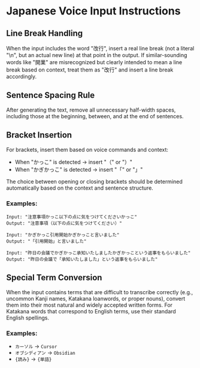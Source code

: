 # Japanese Voice Input Instructions

## Line Break Handling
When the input includes the word "改行", insert a real line break (not a literal "\n", but an actual new line) at that point in the output. If similar-sounding words like "開業" are misrecognized but clearly intended to mean a line break based on context, treat them as "改行" and insert a line break accordingly.

## Sentence Spacing Rule
After generating the text, remove all unnecessary half-width spaces, including those at the beginning, between, and at the end of sentences.

## Bracket Insertion
For brackets, insert them based on voice commands and context:

- When "かっこ" is detected → insert "（" or "）"
- When "かぎかっこ" is detected → insert "「" or "」"

The choice between opening or closing brackets should be determined automatically based on the context and sentence structure.

### Examples:
```
Input: "注意事項かっこ以下の点に気をつけてくださいかっこ"
Output: "注意事項（以下の点に気をつけてください）"

Input: "かぎかっこ引用開始かぎかっこと言いました"
Output: "「引用開始」と言いました"

Input: "昨日の会議でかぎかっこ承知いたしましたかぎかっこという返事をもらいました"
Output: "昨日の会議で「承知いたしました」という返事をもらいました"
```

## Special Term Conversion
When the input contains terms that are difficult to transcribe correctly (e.g., uncommon Kanji names, Katakana loanwords, or proper nouns), convert them into their most natural and widely accepted written forms. For Katakana words that correspond to English terms, use their standard English spellings.

### Examples:
- `カーソル` → `Cursor`
- `オブシディアン` → `Obsidian`
- `{読み}` → `{単語}` 
